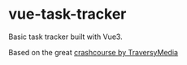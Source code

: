 # vue-task-tracker
Basic task tracker built with Vue3.

Based on the great [crashcourse by TraversyMedia](https://www.youtube.com/watch?v=qZXt1Aom3Cs)
